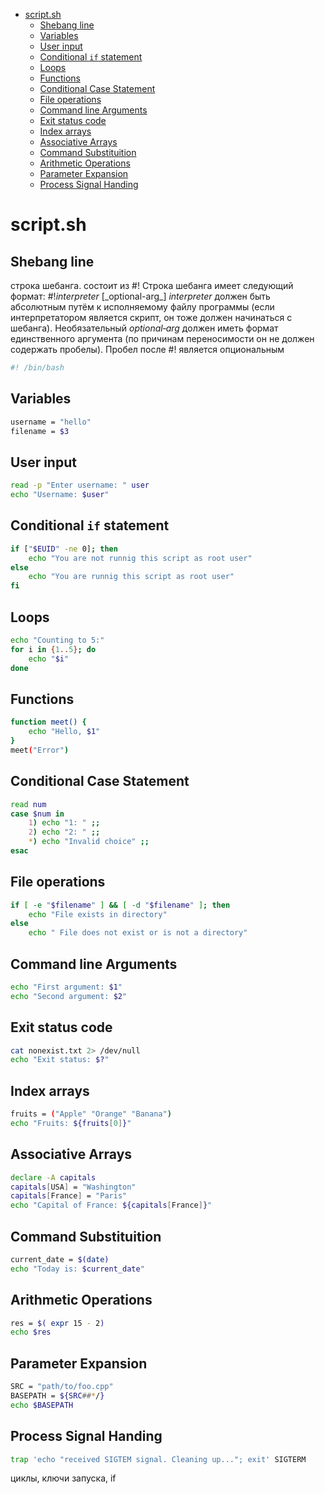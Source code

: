 - [script.sh](#script.sh)
	- [Shebang line](#Shebang%20line)
	- [Variables](#Variables)
	- [User input](#User%20input)
	- [Conditional ```if``` statement](#Conditional%20%60%60%60if%60%60%60%20statement)
	- [Loops](#Loops)
	- [Functions](#Functions)
	- [Conditional Case Statement](#Conditional%20Case%20Statement)
	- [File operations](#File%20operations)
	- [Command line Arguments](#Command%20line%20Arguments)
	- [Exit status code](#Exit%20status%20code)
	- [Index arrays](#Index%20arrays)
	- [Associative Arrays](#Associative%20Arrays)
	- [Command Substituition](#Command%20Substituition)
	- [Arithmetic Operations](#Arithmetic%20Operations)
	- [Parameter Expansion](#Parameter%20Expansion)
	- [Process Signal Handing](#Process%20Signal%20Handing)


# script.sh
## Shebang line 
строка шебанга. состоит из #!
Строка шебанга имеет следующий формат:
#!_interpreter_ \[\_optional-arg_]
_interpreter_ должен быть абсолютным путём к исполняемому файлу программы (если интерпретатором является скрипт, он тоже должен начинаться с шебанга). Необязательный _optional‑arg_ должен иметь формат единственного аргумента (по причинам переносимости он не должен содержать пробелы). Пробел после #! является опциональным
```bash
#! /bin/bash
```

## Variables
```bash
username = "hello"
filename = $3
```

## User input

```bash
read -p "Enter username: " user
echo "Username: $user" 
```

## Conditional ```if``` statement

```bash
if ["$EUID" -ne 0]; then
	echo "You are not runnig this script as root user"
else 
	echo "You are runnig this script as root user"
fi
```

## Loops

```bash
echo "Counting to 5:"
for i in {1..5}; do
	echo "$i"
done
```

## Functions

```bash
function meet() {
	echo "Hello, $1"
}
meet("Error")
```

## Conditional Case Statement

```bash
read num
case $num in
	1) echo "1: " ;;
	2) echo "2: " ;;
	*) echo "Invalid choice" ;;
esac
```

## File operations

```bash
if [ -e "$filename" ] && [ -d "$filename" ]; then
	echo "File exists in directory"
else 
	echo " File does not exist or is not a directory"
```

## Command line Arguments

```bash
echo "First argument: $1"
echo "Second argument: $2"
```

## Exit status code

```bash
cat nonexist.txt 2> /dev/null
echo "Exit status: $?"
```

## Index arrays

```bash
fruits = ("Apple" "Orange" "Banana")
echo "Fruits: ${fruits[0]}"
```

## Associative Arrays

```bash
declare -A capitals
capitals[USA] = "Washington"
capitals[France] = "Paris"
echo "Capital of France: ${capitals[France]}"
``` 

## Command Substituition

```bash
current_date = $(date)
echo "Today is: $current_date"
```
## Arithmetic Operations

```bash
res = $( expr 15 - 2)
echo $res
```

## Parameter Expansion

```bash
SRC = "path/to/foo.cpp"
BASEPATH = ${SRC##*/}
echo $BASEPATH
```

## Process Signal Handing

```bash
trap 'echo "received SIGTEM signal. Cleaning up..."; exit' SIGTERM
```

циклы, ключи запуска, if